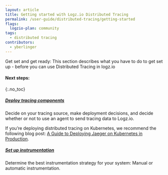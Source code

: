 ```yaml
---
layout: article
title: Getting started with Logz.io Distributed Tracing
permalink: /user-guide/distributed-tracing/getting-started
flags:
  logzio-plan: community
tags:
  - distributed tracing
contributors:
  - yberlinger
---
```

Get set and get ready: This section describes what you have to do to get set up - before you can use Distributed Tracing in logz.io 


#### Next steps: 
{:.no_toc}  

<div class="tasklist">

##### [Deploy tracing components](/user-guide/distributed-tracing/deploying-components.html)
Decide on your tracing source, make deployment decisions, and decide whether or not to use an agent to send tracing data to Logz.io.

If you’re deploying distributed tracing on Kubernetes, we recommend the following blog post: [A Guide to Deploying Jaeger on Kubernetes in Production](https://logz.io/blog/jaeger-kubernetes-best-practices/). 

##### [Set up instrumentation](/user-guide/distributed-tracing/tracing-instrumentation.html)
Determine the best instrumentation strategy for your system: Manual or automatic instrumentation.




